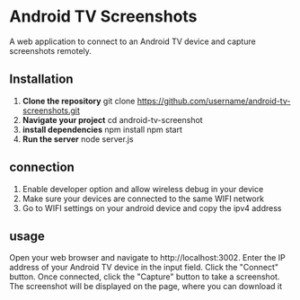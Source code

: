 #  Android TV Screenshots

A web application to connect to an Android TV device and capture screenshots remotely.

## Installation

1. **Clone the repository**
   git clone https://github.com/username/android-tv-screenshots.git
2. **Navigate your project**
   cd android-tv-screenshot
3. **install dependencies**
   npm install
   npm start
4. **Run the server**
   node server.js 

## connection

1. Enable developer option and allow wireless debug in your device
2. Make sure your devices are connected to the same WIFI network
3. Go to WIFI settings on your android device and copy the ipv4 address

## usage

Open your web browser and navigate to http://localhost:3002.
Enter the IP address of your Android TV device in the input field.
Click the "Connect" button.
Once connected, click the "Capture" button to take a screenshot.
The screenshot will be displayed on the page, where you can download it
